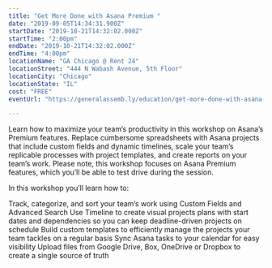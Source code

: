 ```yaml
---
title: "Get More Done with Asana Premium "
date: "2019-09-05T14:34:31.900Z"
startDate: "2019-10-21T14:32:02.000Z"
startTime: "2:00pm"
endDate: "2019-10-21T14:32:02.000Z"
endTime: "4:00pm"
locationName: "GA Chicago @ Rent 24"
locationStreet: "444 N Wabash Avenue, 5th Floor"
locationCity: "Chicago"
locationState: "IL"
cost: "FREE"
eventUrl: "https://generalassemb.ly/education/get-more-done-with-asana-premium/chicago/87525"

---
```


Learn how to maximize your team’s productivity in this workshop on Asana’s Premium features. Replace cumbersome spreadsheets with Asana projects that include custom fields and dynamic timelines, scale your team’s replicable processes with project templates, and create reports on your team’s work. Please note, this workshop focuses on Asana Premium features, which you’ll be able to test drive during the session.

In this workshop you’ll learn how to:

Track, categorize, and sort your team’s work using Custom Fields and Advanced Search
Use Timeline to create visual projects plans with start dates and dependencies so you can keep deadline-driven projects on schedule
Build custom templates to efficiently manage the projects your team tackles on a regular basis
Sync Asana tasks to your calendar for easy visibility
Upload files from Google Drive, Box, OneDrive or Dropbox to create a single source of truth


